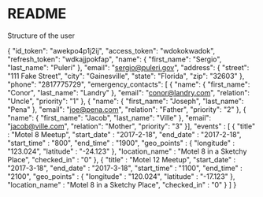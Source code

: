 # README


Structure of the user


{
	"id_token": "awekpo4p1j2ij",
	"access_token": "wdokokwadok",
	"refresh_token": "wdkajjpokfap",
	"name": {
		"first_name": "Sergio",
		"last_name": "Puleri"
	},
	"email": "sergio@puleri.gov",
	"address": {
		"street": "111 Fake Street",
		"city": "Gainesville",
		"state": "Florida",
		"zip": "32603"
	},
	"phone": "2817775729",
	"emergency_contacts": [
    {
		"name": {
			"first_name": "Conor",
			"last_name": "Landry"
		},
		"email": "conor@landry.com",
		"relation": "Uncle",
		"priority": "1"
	  }, {
		"name": {
			"first_name": "Joseph",
			"last_name": "Pena"
		},
		"email": "joe@pena.com",
		"relation": "Father",
		"priority": "2"
	  }, {
		"name": {
			"first_name": "Jacob",
			"last_name": "Ville"
		},
		"email": "jacob@ville.com",
		"relation": "Mother",
		"priority": "3"
	}],
  "events" : [
  {
    "title" : "Motel 8 Meetup",
    "start_date" : "2017-2-18",
    "end_date"   : "2017-2-18",
    "start_time" : "800",
    "end_time"   : "1900",
    "geo_points" : {
      "longitude" : "123.024",
      "latitude" : "-24.123"
    },
    "location_name" : "Motel 8 in a Sketchy Place",
    "checked_in" : "0"
  },
  {
    "title" : "Motel 12 Meetup",
    "start_date" : "2017-3-18",
    "end_date"   : "2017-3-18",
    "start_time" : "1100",
    "end_time"   : "2100",
    "geo_points" : {
      "longitude" : "120.024",
      "latitude" : "-17.123"
    },
    "location_name" : "Motel 8 in a Sketchy Place",
    "checked_in" : "0"
  }
    ]
}
